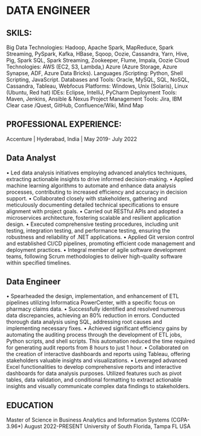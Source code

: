 # DATA ENGINEER

## SKILS:
Big Data Technologies: Hadoop, Apache Spark, MapReduce, Spark Streaming, PySpark, Kafka, HBase, Sqoop,
Oozie, Cassandra, Yarn, Hive, Pig, Spark SQL, Spark Streaming, Zookeeper, Flume, Impala, Oozie
Cloud Technologies: AWS (EC2, S3, Lambda,) Azure (Azure Storage, Azure Synapse, ADF, Azure Data Bricks).
Languages /Scripting: Python, Shell Scripting, JavaScript.
Databases and Tools: Oracle, MySQL, SQL, NoSQL, Cassandra, Tableau, Webfocus
Platforms: Windows, Unix (Solaris), Linux (Ubuntu, Red hat)
IDEs: Eclipse, IntelliJ, PyCharm
Deployment Tools: Maven, Jenkins, Ansible & Nexus
Project Management Tools: Jira, IBM Clear case /Quest, GitHub, Confluence/Wiki, Mind Map

## PROFESSIONAL EXPERIENCE:
Accenture | Hyderabad, India | May 2019- July 2022

## Data Analyst
•	Led data analysis initiatives employing advanced analytics techniques, extracting actionable insights to drive informed decision-making.
•	Applied machine learning algorithms to automate and enhance data analysis processes, contributing to increased efficiency and accuracy in
decision support.
•	Collaborated closely with stakeholders, gathering and meticulously documenting detailed technical specifications to ensure alignment with
project goals.
•	Carried out RESTful APIs and adopted a microservices architecture, fostering scalable and resilient application design.
•	Executed comprehensive testing procedures, including unit testing, integration testing, and performance testing, ensuring the robustness and
reliability of .NET applications.
•	Applied Git version control and established CI/CD pipelines, promoting efficient code management and deployment practices.
•	Integral member of agile software development teams, following Scrum methodologies to deliver high-quality software within specified
timelines.


## Data Engineer
•	Spearheaded the design, implementation, and enhancement of ETL pipelines utilizing Informatica PowerCenter, with a specific focus on
pharmacy claims data.
•	Successfully identified and resolved numerous data discrepancies, achieving an 80% reduction in errors. Conducted thorough data analysis using SQL, addressing root causes and implementing necessary fixes.
•	Achieved significant efficiency gains by automating the auditing process through the development of ETL jobs, Python scripts, and shell scripts. This automation reduced the time required for generating audit reports from 8 hours to just 1 hour.
•	Collaborated on the creation of interactive dashboards and reports using Tableau, offering stakeholders valuable insights and visualizations.
•	Leveraged advanced Excel functionalities to develop comprehensive reports and interactive dashboards for data analysis purposes. Utilized features such as pivot tables, data validation, and conditional formatting to extract actionable insights and visually communicate complex data findings to stakeholders.

## EDUCATION
Master of Science in Business Analytics and Information Systems (CGPA-3.96*) August 2022-PRESENT
University of South Florida, Tampa FL USA



